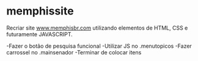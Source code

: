 # memphissite
Recriar site www.memphisbr.com utilizando elementos de HTML, CSS e futuramente JAVASCRIPT.


-Fazer o botão de pesquisa funcional
-Utilizar JS no .menutopicos
-Fazer carrossel no .mainsenador 
-Terminar de colocar itens

